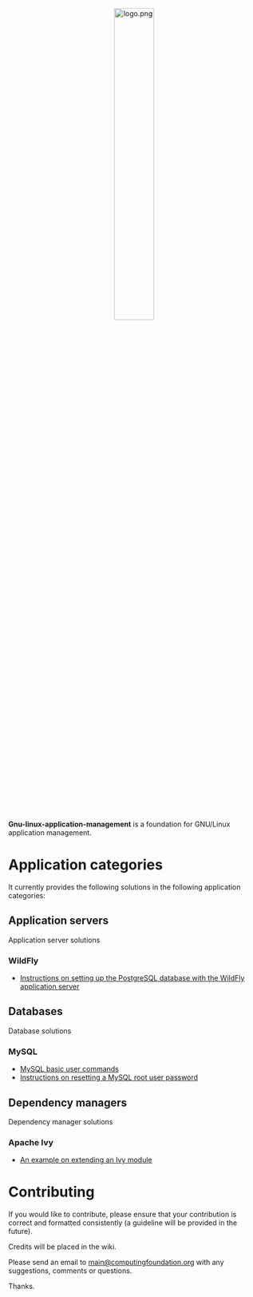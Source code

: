 
<div align='center'>
	<img src='https://raw.githubusercontent.com/computingfoundation/gnu-linux-application-management/images/logo.png' width='40%' alt='logo.png'>
</div>
<br><br><br>

**Gnu-linux-application-management** is a foundation for GNU/Linux application management.

# Application categories

It currently provides the following solutions in the following application categories:

## Application servers

Application server solutions

### WildFly

* [Instructions on setting up the PostgreSQL database with the WildFly application server](application_servers/wildfly/set-up-postgresql-with-wildfly-instructions.txt)

## Databases

Database solutions

### MySQL

* [MySQL basic user commands](databases/mysql/mysql-basic-user-commands.txt)
* [Instructions on resetting a MySQL root user password](databases/mysql/reset-mysql-root-user-password-instructions.txt)

## Dependency managers

Dependency manager solutions

### Apache Ivy

* [An example on extending an Ivy module](dependency_managers/apache_ivy/extend-ivy-module-example.txt)

# Contributing

If you would like to contribute, please ensure that your contribution is correct and formatted consistently (a guideline will be provided in the future).

Credits will be placed in the wiki.

Please send an email to main@computingfoundation.org with any suggestions, comments or questions.

Thanks.
